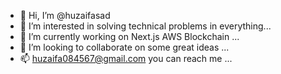 - 👋 Hi, I’m @huzaifasad
- 👀 I’m interested in solving technical problems in everything...
- 🌱 I’m currently working on Next.js AWS Blockchain ...
- 💞️ I’m looking to collaborate on some great ideas ...
- 📫 huzaifa084567@gmail.com you can reach me ...

<!---
huzaifasad/huzaifasad is a ✨ special ✨ repository because its `README.md` (this file) appears on your GitHub profile.
You can click the Preview link to take a look at your changes.
--->
